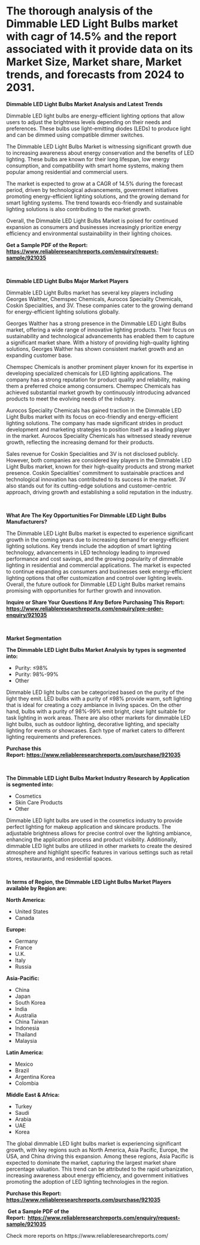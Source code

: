<p><h1>The thorough analysis of the Dimmable LED Light Bulbs market with cagr of  14.5% and the report associated with it provide data on its Market Size, Market share, Market trends, and forecasts from 2024 to 2031.</h1></p><p><strong>Dimmable LED Light Bulbs Market Analysis and Latest Trends</strong></p>
<p><p>Dimmable LED light bulbs are energy-efficient lighting options that allow users to adjust the brightness levels depending on their needs and preferences. These bulbs use light-emitting diodes (LEDs) to produce light and can be dimmed using compatible dimmer switches.</p><p>The Dimmable LED Light Bulbs Market is witnessing significant growth due to increasing awareness about energy conservation and the benefits of LED lighting. These bulbs are known for their long lifespan, low energy consumption, and compatibility with smart home systems, making them popular among residential and commercial users.</p><p>The market is expected to grow at a CAGR of 14.5% during the forecast period, driven by technological advancements, government initiatives promoting energy-efficient lighting solutions, and the growing demand for smart lighting systems. The trend towards eco-friendly and sustainable lighting solutions is also contributing to the market growth.</p><p>Overall, the Dimmable LED Light Bulbs Market is poised for continued expansion as consumers and businesses increasingly prioritize energy efficiency and environmental sustainability in their lighting choices.</p></p>
<p><strong>Get a Sample PDF of the Report:&nbsp; <a href="https://www.reliableresearchreports.com/enquiry/request-sample/921035">https://www.reliableresearchreports.com/enquiry/request-sample/921035</a></strong></p>
<p>&nbsp;</p>
<p><strong>Dimmable LED Light Bulbs Major Market Players</strong></p>
<p><p>Dimmable LED Light Bulbs market has several key players including Georges Walther, Chemspec Chemicals, Aurocos Speciality Chemicals, Coskin Specialities, and 3V. These companies cater to the growing demand for energy-efficient lighting solutions globally.</p><p>Georges Walther has a strong presence in the Dimmable LED Light Bulbs market, offering a wide range of innovative lighting products. Their focus on sustainability and technological advancements has enabled them to capture a significant market share. With a history of providing high-quality lighting solutions, Georges Walther has shown consistent market growth and an expanding customer base.</p><p>Chemspec Chemicals is another prominent player known for its expertise in developing specialized chemicals for LED lighting applications. The company has a strong reputation for product quality and reliability, making them a preferred choice among consumers. Chemspec Chemicals has achieved substantial market growth by continuously introducing advanced products to meet the evolving needs of the industry.</p><p>Aurocos Speciality Chemicals has gained traction in the Dimmable LED Light Bulbs market with its focus on eco-friendly and energy-efficient lighting solutions. The company has made significant strides in product development and marketing strategies to position itself as a leading player in the market. Aurocos Speciality Chemicals has witnessed steady revenue growth, reflecting the increasing demand for their products.</p><p>Sales revenue for Coskin Specialities and 3V is not disclosed publicly. However, both companies are considered key players in the Dimmable LED Light Bulbs market, known for their high-quality products and strong market presence. Coskin Specialities' commitment to sustainable practices and technological innovation has contributed to its success in the market. 3V also stands out for its cutting-edge solutions and customer-centric approach, driving growth and establishing a solid reputation in the industry.</p></p>
<p>&nbsp;</p>
<p><strong>What Are The Key Opportunities For Dimmable LED Light Bulbs Manufacturers?</strong></p>
<p><p>The Dimmable LED Light Bulbs market is expected to experience significant growth in the coming years due to increasing demand for energy-efficient lighting solutions. Key trends include the adoption of smart lighting technology, advancements in LED technology leading to improved performance and cost savings, and the growing popularity of dimmable lighting in residential and commercial applications. The market is expected to continue expanding as consumers and businesses seek energy-efficient lighting options that offer customization and control over lighting levels. Overall, the future outlook for Dimmable LED Light Bulbs market remains promising with opportunities for further growth and innovation.</p></p>
<p><strong>Inquire or Share Your Questions If Any Before Purchasing This Report: <a href="https://www.reliableresearchreports.com/enquiry/pre-order-enquiry/921035">https://www.reliableresearchreports.com/enquiry/pre-order-enquiry/921035</a></strong></p>
<p>&nbsp;</p>
<p><strong>Market Segmentation</strong></p>
<p><strong>The Dimmable LED Light Bulbs Market Analysis by types is segmented into:</strong></p>
<p><ul><li>Purity: ≤98%</li><li>Purity: 98%-99%</li><li>Other</li></ul></p>
<p><p>Dimmable LED light bulbs can be categorized based on the purity of the light they emit. LED bulbs with a purity of ≤98% provide warm, soft lighting that is ideal for creating a cozy ambiance in living spaces. On the other hand, bulbs with a purity of 98%-99% emit bright, clear light suitable for task lighting in work areas. There are also other markets for dimmable LED light bulbs, such as outdoor lighting, decorative lighting, and specialty lighting for events or showcases. Each type of market caters to different lighting requirements and preferences.</p></p>
<p><strong>Purchase this Report:&nbsp;<a href="https://www.reliableresearchreports.com/purchase/921035">https://www.reliableresearchreports.com/purchase/921035</a></strong></p>
<p>&nbsp;</p>
<p><strong>The Dimmable LED Light Bulbs Market Industry Research by Application is segmented into:</strong></p>
<p><ul><li>Cosmetics</li><li>Skin Care Products</li><li>Other</li></ul></p>
<p><p>Dimmable LED light bulbs are used in the cosmetics industry to provide perfect lighting for makeup application and skincare products. The adjustable brightness allows for precise control over the lighting ambiance, enhancing the application process and product visibility. Additionally, dimmable LED light bulbs are utilized in other markets to create the desired atmosphere and highlight specific features in various settings such as retail stores, restaurants, and residential spaces.</p></p>
<p>&nbsp;</p>
<p><strong>In terms of Region, the Dimmable LED Light Bulbs Market Players available by Region are:</strong></p>
<p>
    <p> <strong> North America: </strong>
        <ul>
            <li>United States</li>
            <li>Canada</li>
        </ul>
        </p> 
    <p> <strong> Europe: </strong>
        <ul>
            <li>Germany</li>
            <li>France</li>
            <li>U.K.</li>
            <li>Italy</li>
            <li>Russia</li>
        </ul>
        </p> 
    <p> <strong> Asia-Pacific: </strong>
        <ul>
            <li>China</li>
            <li>Japan</li>
            <li>South Korea</li>
            <li>India</li>
            <li>Australia</li>
            <li>China Taiwan</li>
            <li>Indonesia</li>
            <li>Thailand</li>
            <li>Malaysia</li>
        </ul>
        </p> 
    <p> <strong> Latin America: </strong>
        <ul>
            <li>Mexico</li>
            <li>Brazil</li>
            <li>Argentina Korea</li>
            <li>Colombia</li>
        </ul>
        </p> 
    <p> <strong> Middle East & Africa: </strong>
        <ul>
            <li>Turkey</li>
            <li>Saudi</li>
            <li>Arabia</li>
            <li>UAE</li>
            <li>Korea</li>
        </ul>
    </p>
    </p>
<p><p>The global dimmable LED light bulbs market is experiencing significant growth, with key regions such as North America, Asia Pacific, Europe, the USA, and China driving this expansion. Among these regions, Asia Pacific is expected to dominate the market, capturing the largest market share percentage valuation. This trend can be attributed to the rapid urbanization, increasing awareness about energy efficiency, and government initiatives promoting the adoption of LED lighting technologies in the region.</p></p>
<p><strong>Purchase this Report: <a href="https://www.reliableresearchreports.com/purchase/921035">https://www.reliableresearchreports.com/purchase/921035</a></strong></p>
<p>&nbsp;<strong>Get a Sample PDF of the Report:&nbsp;&nbsp;<a href="https://www.reliableresearchreports.com/enquiry/request-sample/921035">https://www.reliableresearchreports.com/enquiry/request-sample/921035</a></strong></p>
<p><strong></strong></p>
<p>Check more reports on https://www.reliableresearchreports.com/</p>